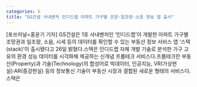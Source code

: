 ```yaml
---
categories: b
title: "GS건설 사내벤처 인디드랩 아파트 가구별 조망·일조량·소음 정보 앱 출시"
---
```

[포쓰저널=홍윤기 기자] GS건설은 1호 사내벤처인 ‘인디드랩’이 개발한 아파트 가구별 조망권과 일조량, 소음, 시세 등의 데이터를 확인할 수 있는 부동산 정보 서비스 앱 ‘스택(stack)’이 출시됐다고 26일 밝혔다.스택은 인디드랩 자체 개발 기술로 분석한 가구 고유의 환경 성능 데이터를 시각화해 제공하는 신개념 프롭테크 서비스다.프롭테크란 부동산(Property)과 기술(Technology)의 합성어로 빅데이터, 인공지능, VR(가상현실)·AR(증강현실) 등의 정보통신 기술이 부동산 시장과 결합된 새로운 형태의 서비스다.스택은